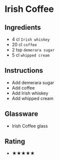 # Irish Coffee

## Ingredients
- 4 cl `Irish whiskey`
- 20 cl `coffee`
- 2 tsp `demerara sugar`
- 5 cl `whipped cream`

## Instructions
- Add demerara sugar
- Add coffee
- Add Irish whiskey
- Add whipped cream

## Glassware
- Irish Coffee glass

## Rating
- ★★★★★